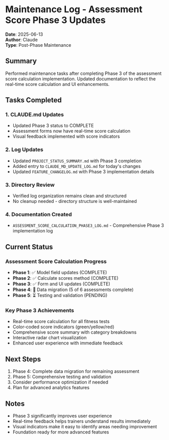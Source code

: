 # Maintenance Log - Assessment Score Phase 3 Updates

**Date**: 2025-06-13  
**Author**: Claude  
**Type**: Post-Phase Maintenance

## Summary

Performed maintenance tasks after completing Phase 3 of the assessment score calculation implementation. Updated documentation to reflect the real-time score calculation and UI enhancements.

## Tasks Completed

### 1. CLAUDE.md Updates
- Updated Phase 3 status to COMPLETE
- Assessment forms now have real-time score calculation
- Visual feedback implemented with score indicators

### 2. Log Updates
- Updated `PROJECT_STATUS_SUMMARY.md` with Phase 3 completion
- Added entry to `CLAUDE_MD_UPDATE_LOG.md` for today's changes
- Updated `FEATURE_CHANGELOG.md` with Phase 3 implementation details

### 3. Directory Review
- Verified log organization remains clean and structured
- No cleanup needed - directory structure is well-maintained

### 4. Documentation Created
- `ASSESSMENT_SCORE_CALCULATION_PHASE3_LOG.md` - Comprehensive Phase 3 implementation log

## Current Status

### Assessment Score Calculation Progress
- **Phase 1**: ✅ Model field updates (COMPLETE)
- **Phase 2**: ✅ Calculate scores method (COMPLETE)
- **Phase 3**: ✅ Form and UI updates (COMPLETE)
- **Phase 4**: 🔄 Data migration (5 of 6 assessments complete)
- **Phase 5**: ⏳ Testing and validation (PENDING)

### Key Phase 3 Achievements
- Real-time score calculation for all fitness tests
- Color-coded score indicators (green/yellow/red)
- Comprehensive score summary with category breakdowns
- Interactive radar chart visualization
- Enhanced user experience with immediate feedback

## Next Steps

1. Phase 4: Complete data migration for remaining assessment
2. Phase 5: Comprehensive testing and validation
3. Consider performance optimization if needed
4. Plan for advanced analytics features

## Notes

- Phase 3 significantly improves user experience
- Real-time feedback helps trainers understand results immediately
- Visual indicators make it easy to identify areas needing improvement
- Foundation ready for more advanced features